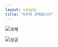 ```yaml
---
layout: single
title: "5주차 과제입니다"
---
```


![과제](../assets/images/homework.png)

![성공](../assets/images/success.png)
